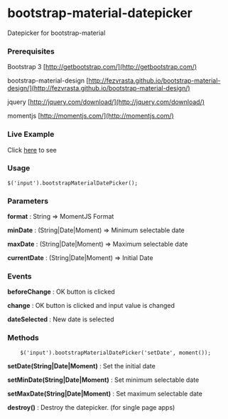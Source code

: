 # bootstrap-material-datepicker
Datepicker for bootstrap-material

### Prerequisites

Bootstrap 3 [http://getbootstrap.com/](http://getbootstrap.com/)

bootstrap-material-design [http://fezvrasta.github.io/bootstrap-material-design/](http://fezvrasta.github.io/bootstrap-material-design/)

jquery [http://jquery.com/download/](http://jquery.com/download/)

momentjs [http://momentjs.com/](http://momentjs.com/)

### Live Example

Click [here](http://t00rk.github.io/bootstrap-material-datepicker/) to see

### Usage

	$('input').bootstrapMaterialDatePicker();
	
### Parameters

**format** : String  => MomentJS Format

**minDate** : (String|Date|Moment) => Minimum selectable date

**maxDate** : (String|Date|Moment) => Maximum selectable date

**currentDate** : (String|Date|Moment) => Initial Date


### Events

**beforeChange** : OK button is clicked

**change** : OK button is clicked and input value is changed

**dateSelected** : New date is selected


### Methods

        $('input').bootstrapMaterialDatePicker('setDate', moment());

**setDate(String|Date|Moment)** : Set the initial date

**setMinDate(String|Date|Moment)** : Set minimum selectable date

**setMaxDate(String|Date|Moment)** : Set maximum selectable date

**destroy()** : Destroy the datepicker. (for single page apps)

	
